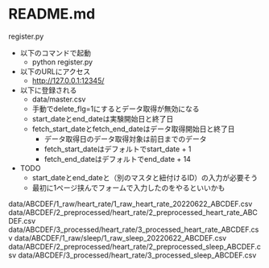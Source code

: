 # README.md

register.py
- 以下のコマンドで起動
    - python register.py
- 以下のURLにアクセス
    - http://127.0.0.1:12345/
- 以下に登録される
    - data/master.csv
    - 手動でdelete_flg=1にするとデータ取得が無効になる
    - start_dateとend_dateは実験開始日と終了日
    - fetch_start_dateとfetch_end_dateはデータ取得開始日と終了日
        - データ取得日のデータ取得対象は前日までのデータ
        - fetch_start_dateはデフォルトでstart_date + 1
        - fetch_end_dateはデフォルトでend_date + 14
- TODO
    - start_dateとend_dateと（別のマスタと紐付けるID）の入力が必要そう
    - 最初に1ページ挟んでフォームで入力したのをやるといいかも

data/ABCDEF/1_raw/heart_rate/1_raw_heart_rate_20220622_ABCDEF.csv
data/ABCDEF/2_preprocessed/heart_rate/2_preprocessed_heart_rate_ABCDEF.csv
data/ABCDEF/3_processed/heart_rate/3_processed_heart_rate_ABCDEF.csv
data/ABCDEF/1_raw/sleep/1_raw_sleep_20220622_ABCDEF.csv
data/ABCDEF/2_preprocessed/heart_rate/2_preprocessed_sleep_ABCDEF.csv
data/ABCDEF/3_processed/heart_rate/3_processed_sleep_ABCDEF.csv
